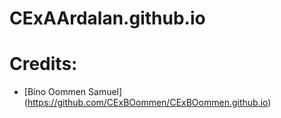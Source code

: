 # CExAArdalan.github.io
# Credits:
* [Bino Oommen Samuel] (https://github.com/CExBOommen/CExBOommen.github.io)
